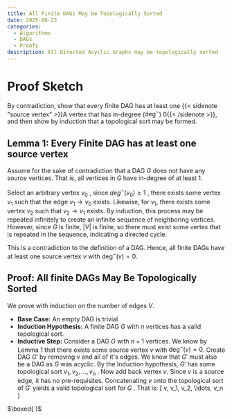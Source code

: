 ```yaml
---
title: All Finite DAGs May be Topologically Sorted
date: 2025-06-23
categories:
  - Algorithms
  - DAGs
  - Proofs
description: All Directed Acyclic Graphs may be topologically sorted
---
```

# Proof Sketch
By contradiction, show that every finite DAG has at least one {{< sidenote "source vertex" >}}A vertex that has in-degree ($\text{deg}^{-}$) 0{{< /sidenote >}}, and then show by induction that a topological sort may be formed.
## Lemma 1: Every Finite DAG has at least one source vertex
Assume for the sake of contradiction that a DAG $G$ does not have any source vertices. That is, all vertices in $G$ have in-degree of at least 1. 

Select an arbitrary vertex $v_0$ , since $deg^{-}(v_0)\geq 1$ , there exists some vertex $v_1$ such that the edge $v_1\to v_0$ exists.  Likewise, for $v_1$, there exists some vertex $v_2$ such that $v_2\to v_1$ exists. By induction, this process may be repeated infinitely to create an infinite sequence of neighboring vertices. However, since $G$ is finite, $|V|$ is finite, so there must exist some vertex that is repeated in the sequence, indicating a directed cycle.

This is a contradiction to the definition of a DAG. Hence, all finite DAGs have at least one source vertex $v$ with $\text{deg}^{-}(v) = 0$.

## Proof: All finite DAGs May Be Topologically Sorted
We prove with induction on the number of edges $V$.
* **Base Case:** An empty DAG is trivial.
* **Induction Hypothesis:** A finite DAG $G$ with $n$ vertices has a valid topological sort.
* **Inductive Step:** Consider a DAG $G$ with $n+1$ vertices. We know by Lemma 1 that there exists some source vertex $v$ with $\text{deg}^{-}(v) = 0$. Create DAG $G'$ by removing $v$ and all of it's edges. We know that $G'$ must also be a DAG as $G$ was acyclic. By the Induction hypothesis, $G'$ has some topological sort $v_1, v_2, \ldots, v_n$ . Now add back vertex $v$. Since $v$ is a source edge, it has no pre-requisites. Concatenating $v$ onto the topological sort of $G'$ yields a valid topological sort for $G$ . That is:
\[
	v, v_1, v_2, \ldots, v_n
\]

$\boxed{ }$